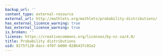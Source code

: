 ```yaml
---
backup_url: ''
content_type: external-resource
external_url: http://mathlets.org/mathlets/probability-distributions/
has_external_licence_warning: true
has_external_license_warning: true
is_broken: ''
license: https://creativecommons.org/licenses/by-nc-sa/4.0/
title: Probability distributions
uid: 8275f128-dacc-4f07-b000-828b437c01e2
---
```


